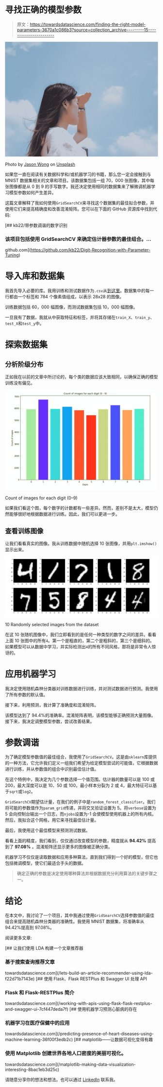 # 寻找正确的模型参数

> 原文：<https://towardsdatascience.com/finding-the-right-model-parameters-3670a1c086b3?source=collection_archive---------15----------------------->

![](img/80188d080ab4d19136cef5b4605d6d4a.png)

Photo by [Jason Wong](https://unsplash.com/@jason365?utm_source=medium&utm_medium=referral) on [Unsplash](https://unsplash.com?utm_source=medium&utm_medium=referral)

如果您一直在阅读有关数据科学和/或机器学习的书籍，那么您一定会接触到与 MNIST 数据集相关的文章和项目。该数据集包括一组 70，000 张图像，其中每张图像都是从 0 到 9 的手写数字。我还决定使用相同的数据集来了解微调机器学习模型参数如何产生差异。

这篇文章解释了我如何使用`GridSearchCV`来寻找这个数据集的最佳拟合参数，并使用它们来提高精确度和改善混淆矩阵。您可以在下面的 GitHub 资源库中找到代码:

[](https://github.com/kb22/Digit-Recognition-with-Parameter-Tuning) [## kb22/带参数调谐的数字识别

### 该项目包括使用 GridSearchCV 来确定估计器参数的最佳组合。…

github.com](https://github.com/kb22/Digit-Recognition-with-Parameter-Tuning) 

# 导入库和数据集

我首先导入必要的库。我用训练和测试数据作为`.csv`从[到这里](https://www.kaggle.com/oddrationale/mnist-in-csv)。数据集中的每一行都由一个标签和 784 个像素值组成，以表示 28x28 的图像。

训练数据包括 60，000 幅图像，而测试数据集包括 10，000 幅图像。

一旦我有了数据，我就从中获取特征和标签，并将其存储在`train_X`、`train_y`、`test_X`和`test_y`中。

# 探索数据集

## 分析阶级分布

正如我在以前的文章中所讨论的，每个类的数据应该大致相同，以确保正确的模型训练没有偏见。

![](img/f122581dce4bee0a3b5c76542580029b.png)

Count of images for each digit (0–9)

如果我们看这个图，每个数字的计数都有一些差异。然而，差别不是太大，模型仍然能够很好地根据数据进行训练。因此，我们可以更进一步。

## 查看训练图像

让我们看看真实的图像。我从训练数据中随机选择 10 张图像，并用`plt.imshow()`显示出来。

![](img/cf0a8e0ee8283a3e26b31fd479881ce5.png)

10 Randomly selected images from the dataset

在这 10 张随机图像中，我们立即看到的是任何一种类型的数字之间的差异。看看上面 10 张图中的所有`4`。第一个是粗直的，第二个是粗斜的，第三个是细斜的。如果模型可以从数据中学习，并实际检测出`4`的所有不同风格，那将是非常令人惊讶的。

# 应用机器学习

我决定使用随机森林分类器对训练数据进行训练，并对测试数据进行预测。我使用了所有参数的默认值。

接下来，利用预测，我计算了准确度和混淆矩阵。

该模型达到了 94.4%的准确率。混淆矩阵表明，该模型能够正确预测大量图像。接下来，我决定调整模型参数，尝试改善结果。

# 参数调谐

为了确定模型参数值的最佳组合，我使用了`GridSearchCV`。这是由`sklearn`库提供的一种方法，它允许我们定义一组我们希望为给定模型尝试的可能值，它根据数据进行训练，并从参数值的组合中识别最佳估计值。

在这个特例中，我决定为几个参数选择一个值范围。估计器的数量可以是 100 或 200，最大深度可以是 10、50 或 100，最小样本分裂为 2 或 4，最大特征可以基于`sqrt`或`log2`。

`GridSearchCV`期望估计量，在我们的例子中是`random_forest_classifier`。我们将可能的参数值作为`param_grid`传递，并将交叉验证设置为 5。将`verbose`设置为 5 会向控制台输出一个日志，而`njobs`设置为-1 会使模型使用机器上的所有内核。然后，我拟合这个网格，用它来寻找最佳估计量。

最后，我使用这个最佳模型来预测测试数据。

看看上面的精度，我们看到，仅仅通过改变模型的参数，精度就从 **94.42%** 提高到了 **97.08%** 。混淆矩阵还显示更多的图像被正确分类。

机器学习不仅仅是读取数据和应用多种算法，直到我们得到一个好的模型，但它也包括微调模型，使它们最适合手头的数据。

> 确定正确的参数是决定使用哪种算法并根据数据充分利用算法的关键步骤之一。

# 结论

在本文中，我讨论了一个项目，其中我通过使用`GridSearchCV`选择参数值的最佳组合来提高随机森林分类器的准确性。我使用 MNIST 数据集，将准确率从 94.42%提高到 97.08%。

阅读更多文章:

[](/lets-build-an-article-recommender-using-lda-f22d71b7143e) [## 让我们使用 LDA 构建一个文章推荐器

### 基于搜索查询推荐文章

towardsdatascience.com](/lets-build-an-article-recommender-using-lda-f22d71b7143e) [](/working-with-apis-using-flask-flask-restplus-and-swagger-ui-7cf447deda7f) [## 使用 Flask、Flask RESTPlus 和 Swagger UI 处理 API

### Flask 和 Flask-RESTPlus 简介

towardsdatascience.com](/working-with-apis-using-flask-flask-restplus-and-swagger-ui-7cf447deda7f) [](/predicting-presence-of-heart-diseases-using-machine-learning-36f00f3edb2c) [## 使用机器学习预测心脏病的存在

### 机器学习在医疗保健中的应用

towardsdatascience.com](/predicting-presence-of-heart-diseases-using-machine-learning-36f00f3edb2c) [](/matplotlib-making-data-visualization-interesting-8bac1eb3d25c) [## matplotlib——让数据可视化变得有趣

### 使用 Matplotlib 创建世界各地人口密度的美丽可视化。

towardsdatascience.com](/matplotlib-making-data-visualization-interesting-8bac1eb3d25c) 

请随意分享你的想法和想法。也可以通过 [LinkedIn](https://www.linkedin.com/in/bhanotkaran22/) 联系我。